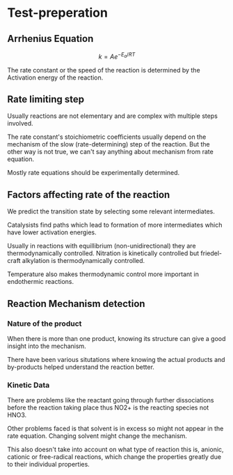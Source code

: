 # Test-preperation

## Arrhenius Equation

$$ k = A e^{-E_a/RT} $$

The rate constant or the speed of the reaction is determined by the Activation
energy of the reaction.

## Rate limiting step

Usually reactions are not elementary and are complex with multiple steps
involved.

The rate constant's stoichiometric coefficients usually depend on the mechanism
of the slow (rate-determining) step of the reaction. But the other way is not
true, we can't say anything about mechanism from rate equation.

Mostly rate equations should be experimentally determined.

## Factors affecting rate of the reaction

We predict the transition state by selecting some relevant intermediates.

Catalysists find paths which lead to formation of more intermediates which have
lower activation energies.

Usually in reactions with equillibrium (non-unidirectional) they are
thermodynamically controlled. Nitration is kinetically controlled but
friedel-craft alkylation is thermodynamically controlled.

Temperature also makes thermodynamic control more important in endothermic
reactions.

## Reaction Mechanism detection

### Nature of the product

When there is more than one product, knowing its structure can give a good
insight into the mechanism.

There have been various situtations where knowing the actual products and
by-products helped understand the reaction better.

### Kinetic Data

There are problems like the reactant going through further dissociations before
the reaction taking place thus NO2+ is the reacting species not HNO3.

Other problems faced is that solvent is in excess so might not appear in the
rate equation. Changing solvent might change the mechanism.

This also doesn't take into account on what type of reaction this is, anionic,
cationic or free-radical reactions, which change the properties greatly due to
their individual properties.
